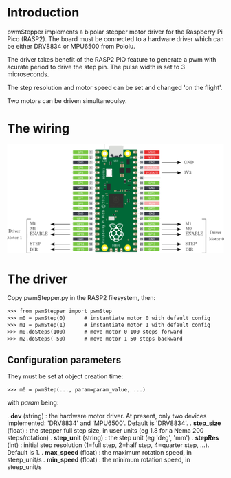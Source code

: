 # Introduction

pwmStepper implements a bipolar stepper motor driver for the Raspberry Pi Pico (RASP2). The board must be connected to a hardware driver which can be either DRV8834 or MPU6500 from Pololu.

The driver takes benefit of the RASP2 PIO feature to generate a pwm with acurate period to drive the step pin. The pulse width is set to 3 microseconds.

The step resolution and motor speed can be set and changed 'on the flight'.

Two motors can be driven simultaneoulsy.

# The wiring

![wiring](wiring.png)

# The driver

Copy pwmStepper.py in the RASP2 filesystem, then:

    >>> from pwmStepper import pwmStep
    >>> m0 = pwmStep(0)      # instantiate motor 0 with default config
    >>> m1 = pwmStep(1)      # instantiate motor 1 with default config
    >>> m0.doSteps(100)      # move motor 0 100 steps forward
    >>> m2.doSteps(-50)      # move motor 1 50 steps backward

## Configuration parameters

They must be set at object creation time:

    >>> m0 = pwmStep(..., param=param_value, ...)

with *param* being:

. __dev__ (string) : the hardware motor driver. At present, only two devices implemented: 'DRV8834' and 'MPU6500'. Default is 'DRV8834'.
. __step_size__ (float) : the stepper full step size, in user units (eg 1.8 for a Nema 200 steps/rotation)
. __step_unit__ (string) : the step unit (eg 'deg', 'mm')
. __stepRes__ (int) : initial step resolution (1=full step, 2=half step, 4=quarter step, ...). Default is 1.
. __max_speed__ (float) : the maximum rotation speed, in steep_unit/s
. __min_speed__ (float) : the minimum rotation speed, in steep_unit/s
